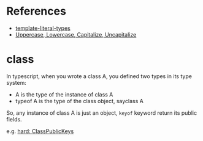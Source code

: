 # References

* [template-literal-types][0]
* [Uppercase, Lowercase, Capitalize, Uncapitalize][1]

# class

In typescript, when you wrote a class A, you defined two types in its type system:

* A is the type of the instance of class A
* typeof A is the type of the class object, sayclass A

So, any instance of class A is just an object, `keyof` keyword return its public fields.

e.g. [hard: ClassPublicKeys][2]

[0]: https://www.typescriptlang.org/docs/handbook/2/template-literal-types.html
[1]: https://www.typescriptlang.org/docs/handbook/2/template-literal-types.html#intrinsic-string-manipulation-types
[2]: https://github.com/type-challenges/type-challenges/issues/21570